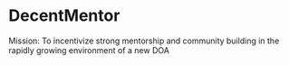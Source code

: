 # DecentMentor
Mission: To incentivize strong mentorship and community building in the rapidly growing environment of a new DOA
